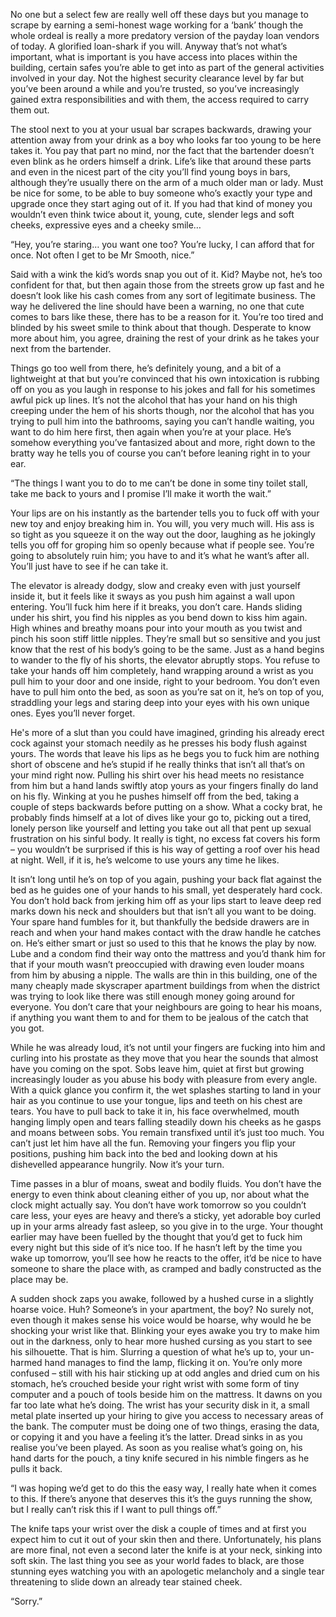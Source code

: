 No one but a select few are really well off these days but you manage to scrape by earning a semi-honest wage working for a ‘bank’ though the whole ordeal is really a more predatory version of the payday loan vendors of today. A glorified loan-shark if you will. Anyway that’s not what’s important, what is important is you have access into places within the building, certain safes you’re able to get into as part of the general activities involved in your day. Not the highest security clearance level by far but you’ve been around a while and you’re trusted, so you’ve increasingly gained extra responsibilities and with them, the access required to carry them out. 

The stool next to you at your usual bar scrapes backwards, drawing your attention away from your drink as a boy who looks far too young to be here takes it. You pay that part no mind, nor the fact that the bartender doesn’t even blink as he orders himself a drink. Life’s like that around these parts and even in the nicest part of the city you’ll find young boys in bars, although they’re usually there on the arm of a much older man or lady. Must be nice for some, to be able to buy someone who’s exactly your type and upgrade once they start aging out of it. If you had that kind of money you wouldn’t even think twice about it, young, cute, slender legs and soft cheeks, expressive eyes and a cheeky smile…

“Hey, you’re staring… you want one too? You’re lucky, I can afford that for once. Not often I get to be Mr Smooth, nice.” 

Said with a wink the kid’s words snap you out of it. Kid? Maybe not, he’s too confident for that, but then again those from the streets grow up fast and he doesn’t look like his cash comes from any sort of legitimate business. The way he delivered the line should have been a warning, no one that cute comes to bars like these, there has to be a reason for it. You’re too tired and blinded by his sweet smile to think about that though. Desperate to know more about him, you agree, draining the rest of your drink as he takes your next from the bartender.

Things go too well from there, he’s definitely young, and a bit of a lightweight at that but you’re convinced that his own intoxication is rubbing off on you as you laugh in response to his jokes and fall for his sometimes awful pick up lines. It’s not the alcohol that has your hand on his thigh creeping under the hem of his shorts though, nor the alcohol that has you trying to pull him into the bathrooms, saying you can’t handle waiting, you want to do him here first, then again when you’re at your place. He’s somehow everything you’ve fantasized about and more, right down to the bratty way he tells you of course you can’t before leaning right in to your ear.

“The things I want you to do to me can’t be done in some tiny toilet stall, take me back to yours and I promise I’ll make it worth the wait.”

Your lips are on his instantly as the bartender tells you to fuck off with your new toy and enjoy breaking him in. You will, you very much will. His ass is so tight as you squeeze it on the way out the door, laughing as he jokingly tells you off for groping him so openly because what if people see. You’re going to absolutely ruin him; you have to and it’s what he want’s after all. You’ll just have to see if he can take it.

The elevator is already dodgy, slow and creaky even with just yourself inside it, but it feels like it sways as you push him against a wall upon entering. You’ll fuck him here if it breaks, you don’t care. Hands sliding under his shirt, you find his nipples as you bend down to kiss him again. High whines and breathy moans pour into your mouth as you twist and pinch his soon stiff little nipples. They’re small but so sensitive and you just know that the rest of his body’s going to be the same. Just as a hand begins to wander to the fly of his shorts, the elevator abruptly stops. You refuse to take your hands off him completely, hand wrapping around a wrist as you pull him to your door and one inside, right to your bedroom. You don’t even have to pull him onto the bed, as soon as you’re sat on it, he’s on top of you, straddling your legs and staring deep into your eyes with his own unique ones. Eyes you’ll never forget.

He's more of a slut than you could have imagined, grinding his already erect cock against your stomach needily as he presses his body flush against yours. The words that leave his lips as he begs you to fuck him are nothing short of obscene and he’s stupid if he really thinks that isn’t all that’s on your mind right now. Pulling his shirt over his head meets no resistance from him but a hand lands swiftly atop yours as your fingers finally do land on his fly. Winking at you he pushes himself off from the bed, taking a couple of steps backwards before putting on a show. What a cocky brat, he probably finds himself at a lot of dives like your go to, picking out a tired, lonely person like yourself and letting you take out all that pent up sexual frustration on his sinful body. It really is tight, no excess fat covers his form – you wouldn’t be surprised if this is his way of getting a roof over his head at night. Well, if it is, he’s welcome to use yours any time he likes. 

It isn’t long until he’s on top of you again, pushing your back flat against the bed as he guides one of your hands to his small, yet desperately hard cock. You don’t hold back from jerking him off as your lips start to leave deep red marks down his neck and shoulders but that isn’t all you want to be doing. Your spare hand fumbles for it, but thankfully the bedside drawers are in reach and when your hand makes contact with the draw handle he catches on. He’s either smart or just so used to this that he knows the play by now. Lube and a condom find their way onto the mattress and you’d thank him for that if your mouth wasn’t preoccupied with drawing even louder moans from him by abusing a nipple. The walls are thin in this building, one of the many cheaply made skyscraper apartment buildings from when the district was trying to look like there was still enough money going around for everyone. You don’t care that your neighbours are going to hear his moans, if anything you want them to and for them to be jealous of the catch that you got.

While he was already loud, it’s not until your fingers are fucking into him and curling into his prostate as they move that you hear the sounds that almost have you coming on the spot. Sobs leave him, quiet at first but growing increasingly louder as you abuse his body with pleasure from every angle. With a quick glance you confirm it, the wet splashes starting to land in your hair as you continue to use your tongue, lips and teeth on his chest are tears. You have to pull back to take it in, his face overwhelmed, mouth hanging limply open and tears falling steadily down his cheeks as he gasps and moans between sobs. You remain transfixed until it’s just too much. You can’t just let him have all the fun. Removing your fingers you flip your positions, pushing him back into the bed and looking down at his dishevelled appearance hungrily. Now it’s your turn.

Time passes in a blur of moans, sweat and bodily fluids. You don’t have the energy to even think about cleaning either of you up, nor about what the clock might actually say. You don’t have work tomorrow so you couldn’t care less, your eyes are heavy and there’s a sticky, yet adorable boy curled up in your arms already fast asleep, so you give in to the urge. Your thought earlier may have been fuelled by the thought that you’d get to fuck him every night but this side of it’s nice too. If he hasn’t left by the time you wake up tomorrow, you’ll see how he reacts to the offer, it’d be nice to have someone to share the place with, as cramped and badly constructed as the place may be.

A sudden shock zaps you awake, followed by a hushed curse in a slightly hoarse voice. Huh? Someone’s in your apartment, the boy? No surely not, even though it makes sense his voice would be hoarse, why would he be shocking your wrist like that. Blinking your eyes awake you try to make him out in the darkness, only to hear more hushed cursing as you start to see his silhouette. That is him. Slurring a question of what he’s up to, your un-harmed hand manages to find the lamp, flicking it on. You’re only more confused – still with his hair sticking up at odd angles and dried cum on his stomach, he’s crouched beside your right wrist with some form of tiny computer and a pouch of tools beside him on the mattress. It dawns on you far too late what he’s doing. The wrist has your security disk in it, a small metal plate inserted up your hiring to give you access to necessary areas of the bank. The computer must be doing one of two things, erasing the data, or copying it and you have a feeling it’s the latter. Dread sinks in as you realise you’ve been played. As soon as you realise what’s going on, his hand darts for the pouch, a tiny knife secured in his nimble fingers as he pulls it back.

“I was hoping we’d get to do this the easy way, I really hate when it comes to this. If there’s anyone that deserves this it’s the guys running the show, but I really can’t risk this if I want to pull things off.”

The knife taps your wrist over the disk a couple of times and at first you expect him to cut it out of your skin then and there. Unfortunately, his plans are more final, not even a second later the knife is at your neck, sinking into soft skin. The last thing you see as your world fades to black, are those stunning eyes watching you with an apologetic melancholy and a single tear threatening to slide down an already tear stained cheek. 

“Sorry.”